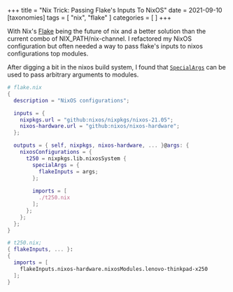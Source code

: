 +++
title = "Nix Trick: Passing Flake's Inputs To NixOS"
date = 2021-09-10
[taxonomies]
tags = [ "nix", "flake" ]
categories = [ ]
+++

With Nix's [Flake](https://nixos.wiki/wiki/Flakes) being the future of nix and a better solution than the current combo of NIX_PATH/nix-channel.
I refactored my NixOS configuration but often needed a way to pass flake's inputs to nixos configurations top modules.

After digging a bit in the nixos build system, I found that [`SpecialArgs`](https://github.com/NixOS/nixpkgs/blob/a6fbb0b67ddf15f495c3fff0a05beb7885759863/lib/modules.nix#L65-L69) can be used to pass arbitrary arguments to modules.

```nix
# flake.nix
{
  description = "NixOS configurations";

  inputs = {
    nixpkgs.url = "github:nixos/nixpkgs/nixos-21.05";
    nixos-hardware.url = "github:nixos/nixos-hardware";
  };

  outputs = { self, nixpkgs, nixos-hardware, ... }@args: {
    nixosConfigurations = {
      t250 = nixpkgs.lib.nixosSystem {
        specialArgs = {
          flakeInputs = args;
        };
        
        imports = [
          ./t250.nix
        ];
      };
    };
  };
}

# t250.nix;
{ flakeInputs, ... }:
{
  imports = [
    flakeInputs.nixos-hardware.nixosModules.lenovo-thinkpad-x250
  ];
}
```

<!-- more -->
